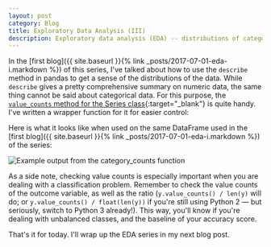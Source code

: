 ```yaml
---
layout: post
category: Blog
title: Exploratory Data Analysis (III)
description: Exploratory data analysis (EDA) -- distributions of categorical data
---
```

In the [first blog]({{ site.baseurl }}{% link _posts/2017-07-01-eda-i.markdown %}) of this series, I've talked about how to use the `describe` method in pandas to get a sense of the distributions of the data.
While `describe` gives a pretty comprehensive summary on numeric data, the same thing cannot be said about categorical data.
For this purpose, the [`value_counts` method for the Series class](http://pandas.pydata.org/pandas-docs/stable/generated/pandas.Series.value_counts.html#pandas-series-value-counts){:target="_blank"} is quite handy.
I've written a wrapper function for it for easier control:

<script src="https://gist.github.com/Ailuropoda1864/46761b8f20669afa4871942ee444220a.js"></script>

Here is what it looks like when used on the same DataFrame used in the [first blog]({{ site.baseurl }}{% link _posts/2017-07-01-eda-i.markdown %}) of the series:

![Example output from the category_counts function](category_counts.png)

As a side note, checking value counts is especially important when you are dealing with a classification problem.
Remember to check the value counts of the outcome variable, as well as the ratio (`y.value_counts() / len(y)` will do; or `y.value_counts() / float(len(y))` if you're still using Python 2 &mdash; but seriously, switch to Python 3 already!).
This way, you'll know if you're dealing with unbalanced classes, and the baseline of your accuracy score.

That's it for today. I'll wrap up the EDA series in my next blog post.
